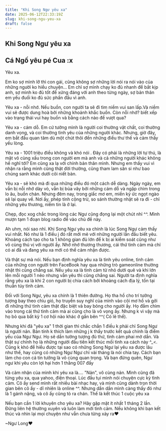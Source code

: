 ```yaml
---
title: "Khi Song Ngư yêu xa"
date: 2025-06-12T22:33:19Z
slug: khi-song-ngu-yeu-xa
draft: false
---
```


## Khi Song Ngư yêu xa

## Cá Ngố yêu pé Cua :x

Yêu xa.
 


Em ko sợ mình lỡ thì con gái, cũng không sợ những lời nói ra nói vào của những người ko hiểu chuyện... Em chỉ sợ mình chạy ko đủ nhanh để bắt kịp anh, sợ mình ko đủ tốt để xứng đáng với anh theo từng ngày, sợ bản thân em yếu đuối 
ko đủ sức phấn đấu vì anh.

Yêu xa - nỗi nhớ. Nếu buồn, con người ta sẽ đi tìm niềm vui san lấp.Và niềm vui sẽ được dung hoà bởi những khoảnh khắc buồn. Còn nỗi nhớ? biết xếp vào trạng thái vui hay buồn và bằng cách nào để vượt qua?

Yêu xa - cám dỗ. Em cứ tưởng mình là người coi thường vật chất, coi thường danh vọng, và coi thường tình yêu của những người khác. Nhưng, giờ đây, em bắt đầu quan tâm dù một chút thôi đến những điều thư thế và cảm thấy yếu lòng.

Yêu xa - 1001 triệu điều không và khó nói . Đây có phải là những lời tự thú, là mặt vô cùng xấu trong con người em mà anh và cả những người khác không hề nghĩ tới? Em cũng xa lạ với chính bản thân mình. Nhưng em thấy vui vì nhận ra rằng mình cũng thật đời thường, cũng tham lam sân si như bao chúng sanh khác dưới cõi niết bàn.

Yêu xa - sẽ khó mà đi qua những điều đó một cách dễ dàng. Ngày ngày, em vẫn bị nỗi nhớ dày vò, vẫn bị bủa vây bởi những cám dỗ và ngập chìm trong lo âu, buồn chán. Nhưng đêm nay, trong giấc mơ em, miền ký ức ngọt ngào sẽ lại quay về. Nơi ấy, phép tính cộng trừ, so sánh thường nhật sẽ ra đi - chỉ những yêu thương, niềm tin là ở lại.

Chẹp, đọc xog chắc trong lòng các Ngư cũng đọng lại một chút nhỉ ^^. Mình mượn tạm 1 đoạn blog radio để vào chủ đề này.

Ah uhm, nói sao nhỉ. Khi Song Ngư yêu xa chính là lúc Song Ngư cảm thấy vui nhất. Nó như là 1 điều j đó rất mới mẻ với những người lần đầu biết yêu. Khoảng cách tạo cho ta 1 không gian đủ lớn để k bị ai kiểm soát cũng như vô cùng thú vị với người ấy. Nhớ nhớ thương thương, cái thứ tình cảm mà chỉ có ai đã và đang yêu xa mới có thể cảm nhận được.

Và thật sự mà nói. Nếu bạn định nghĩa yêu xa là tình yêu online, tình cảm của những con người trên FaceBook hay qua những trò gameonline thường nhật thì cũng chẳng sai. Nếu yêu xa là tình cảm từ nhỏ dưới quê và khi lớn lên mỗi người 1 nẻo nhưng vẫn yêu thì cũng chẳng sai. Người ta định nghĩa rằng yêu xa là khi 2 con người bị chia cách bởi khoảng cách địa lý, tồn tại thuần túy tình cảm.

Đối với Song Ngư, yêu xa chính là 1 thiên đường. Họ tha hồ cho trí tưởng tượng bay theo chìu gió, họ truyền suy nghĩ của mình vào cõi mơ hồ và gởi đi những thứ tình cảm thật đặc biệt và bay bỏng cho người ấy. Họ đắm chìm vào trong cái thứ tình cảm mà ai cũng cho là vô vọng ấy. Nhưng k vì vậy mà họ bỏ qua bất kỳ 1 cơ hội nào khác ở gần bên ^^( Có lẽ thế).

Nhưng khi đã "yêu xa" 1 thời gian thì chắc chắn 1 điều k phải chỉ Song Ngư là người nản. Bản tính k thích làm những j k thấy trước kết quả chính là điểm yếu của Ngư Ngư. Họ sẽ dần tưởng tượng đủ thứ, tình cảm phai mờ dần. Và thật sự chính họ là những người đầu tiên kết thúc mối tình xa cách này ^_<. Cũng k khó để hiểu được tại sao có những Song Ngư lại yêu xa được lâu như thế, hay cũng có những Ngư Ngư chỉ vài tháng là nói chia tay. Cách bạn làm cho con cá tin tưởng là vô cùng quan trọng. Và bạn đừng quên, Ngư ngư khi yêu còn lợi hại hơn 1 thằng 007 đấy 

Và cảm nhận của mình khi yêu xa là.... "Nản", vô cùng nản. Mình cũng đã từng yêu xa, qua yahoo, điện thoại. Lúc đầu tụi mình nói chuyện cực kỳ tình cảm. Cô ấy send mình rất nhiều bài nhạc hay, và mình cũng dành trọn thời gian bên cô ấy - dĩ nhiên là online ^^. Nhưng dần dần mình càng thấy đó như là 1 gánh nặng, và cô ấy cũng tỏ ra chán. Thế là kết thúc 1 cuộc yêu xa 

Nếu bạn cần 1 lời khuyên cho yêu xa? Hãy gặp mặt ít nhất 1 tháng 2 lần. Đừng liên hệ thường xuyên và luôn làm mới tình cảm. Nếu không khi bạn kết thúc và nhìn lại mọi chuyện như vẫn chưa từng xảy ra♥

~Ngư Long♥
